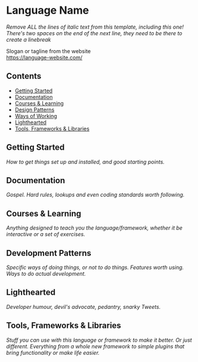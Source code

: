 # Language Name

*Remove ALL the lines of italic text from this template, including this one!*  
*There's two spaces on the end of the next line, they need to be there to create a linebreak*

Slogan or tagline from the website  
https://language-website.com/

## Contents

- [Getting Started](#getting-started)
- [Documentation](#documentation)
- [Courses & Learning](#courses-and-learning)
- [Design Patterns](#design-patterns)
- [Ways of Working](#ways-of-working)
- [Lighthearted](#lighthearted)
- [Tools, Frameworks & Libraries](#tools-frameworks--libraries)

## Getting Started

*How to get things set up and installed, and good starting points.*

## Documentation

*Gospel. Hard rules, lookups and even coding standards worth following.*

## Courses & Learning

*Anything designed to teach you the language/framework, whether it be interactive or a set of exercises.*

## Development Patterns

*Specific ways of doing things, or not to do things. Features worth using. Ways to do actual development.*

## Lighthearted

*Developer humour, devil's advocate, pedantry, snarky Tweets.*

## Tools, Frameworks & Libraries

*Stuff you can use with this language or framework to make it better. Or just different. Everything from a whole new framework to simple plugins that bring functionality or make life easier.*
